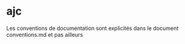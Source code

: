 # ajc
Les conventions de documentation sont explicités dans le document conventions.md et pas ailleurs








